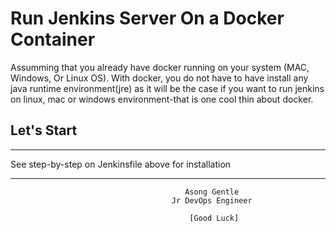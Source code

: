 # Run Jenkins Server On a Docker Container

Assumming that you already have docker running on your system (MAC, Windows, Or Linux OS).
With docker, you do not have to have install any java runtime environment(jre) as it will be 
the case if you want to run jenkins on linux, mac or windows environment-that is one cool thin about docker.

## Let's Start
---
See step-by-step on Jenkinsfile above for installation

---
                                           Asong Gentle
                                        Jr DevOps Engineer
                
                                            [Good Luck]

